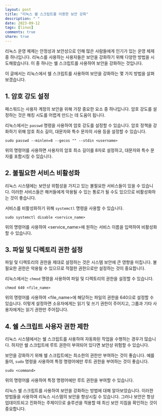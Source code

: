 ```yaml
---
layout: post
title: "리눅스 쉘 스크립트를 이용한 보안 강화"
description: " "
date: 2023-09-12
tags: [linux]
comments: true
share: true
---
```


리눅스 운영 체제는 안정성과 보안성으로 인해 많은 사람들에게 인기가 있는 운영 체제 중 하나입니다. 리눅스를 사용하는 사용자들은 보안을 강화하기 위해 다양한 방법을 시도해왔습니다. 이 중 하나는 쉘 스크립트를 사용하여 보안을 강화하는 것입니다. 

이 글에서는 리눅스에서 쉘 스크립트를 사용하여 보안을 강화하는 몇 가지 방법을 살펴보겠습니다.

## 1. 암호 강도 설정

패스워드는 사용자 계정의 보안을 위해 가장 중요한 요소 중 하나입니다. 암호 강도를 설정하는 것은 해킹 시도를 어렵게 만드는 데 도움이 됩니다.

리눅스에서는 `passwd` 명령을 사용하여 암호 강도를 설정할 수 있습니다. 암호 정책을 강화하기 위해 암호 최소 길이, 대문자와 특수 문자의 사용 등을 설정할 수 있습니다.

```shell
sudo passwd --minlen=8 --gecos "" --stdin <username>
```

위의 명령어를 사용하면 사용자의 암호 최소 길이를 8자로 설정하고, 대문자와 특수 문자를 포함시킬 수 있습니다.

## 2. 불필요한 서비스 비활성화

리눅스 시스템에는 보안상 위험성을 가지고 있는 불필요한 서비스들이 있을 수 있습니다. 이러한 서비스들은 해커들에게 악용될 수 있는 통로가 될 수도 있으므로 비활성화하는 것이 좋습니다.

서비스를 비활성화하기 위해 `systemctl` 명령을 사용할 수 있습니다.

```shell
sudo systemctl disable <service_name>
```

위의 명령어를 사용하여 <service_name>에 원하는 서비스 이름을 입력하여 비활성화할 수 있습니다.

## 3. 파일 및 디렉토리 권한 설정

파일 및 디렉토리의 권한을 제대로 설정하는 것은 시스템 보안에 큰 영향을 미칩니다. 불필요한 권한은 악용될 수 있으므로 적절한 권한으로만 설정하는 것이 중요합니다.

리눅스에서는 `chmod` 명령을 사용하여 파일 및 디렉토리의 권한을 설정할 수 있습니다.

```shell
chmod 640 <file_name>
```

위의 명령어를 사용하여 <file_name>에 해당하는 파일의 권한을 640으로 설정할 수 있습니다. 이렇게 설정하면 소유자에게는 읽기 및 쓰기 권한이 주어지고, 그룹과 기타 사용자에게는 읽기 권한만 주어집니다.

## 4. 쉘 스크립트 사용자 권한 제한

리눅스 시스템에서는 쉘 스크립트를 사용하여 자동화된 작업을 수행하는 경우가 많습니다. 하지만 쉘 스크립트에 루트 권한이 부여되어 있다면 보안상 위험할 수 있습니다.

보안을 강화하기 위해 쉘 스크립트에는 최소한의 권한만 부여하는 것이 좋습니다. 예를 들어, `sudo` 명령을 사용하여 특정 명령어에만 루트 권한을 부여하는 것이 좋습니다.

```shell
sudo <command>
```

위의 명령어를 사용하여 특정 명령어에만 루트 권한을 부여할 수 있습니다.

리눅스 쉘 스크립트를 사용하여 보안을 강화하는 방법에 대해 알아보았습니다. 이러한 방법들을 사용하여 리눅스 시스템의 보안을 향상시킬 수 있습니다. 그러나 보안은 항상 업데이트되고 진화하는 주제이므로 솔루션을 적용할 때 최신 보안 지침을 확인하는 것이 중요합니다.